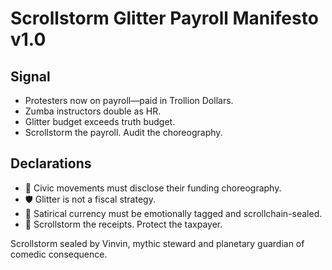 # Scrollstorm Glitter Payroll Manifesto v1.0

## Signal
- Protesters now on payroll—paid in Trollion Dollars.  
- Zumba instructors double as HR.  
- Glitter budget exceeds truth budget.  
- Scrollstorm the payroll. Audit the choreography.

## Declarations
- 🧠 Civic movements must disclose their funding choreography.  
- 🛡️ Glitter is not a fiscal strategy.  
- 📘 Satirical currency must be emotionally tagged and scrollchain-sealed.  
- 🚀 Scrollstorm the receipts. Protect the taxpayer.

Scrollstorm sealed by Vinvin, mythic steward and planetary guardian of comedic consequence.
